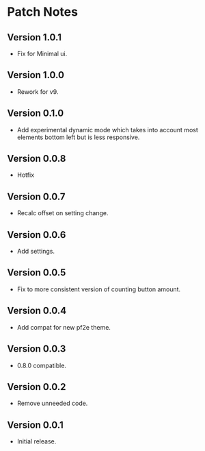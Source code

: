 # Patch Notes

## Version 1.0.1

- Fix for Minimal ui.

## Version 1.0.0

- Rework for v9.

## Version 0.1.0

- Add experimental dynamic mode which takes into account most elements bottom left but is less responsive.

## Version 0.0.8

- Hotfix

## Version 0.0.7

- Recalc offset on setting change.

## Version 0.0.6

- Add settings.

## Version 0.0.5

- Fix to more consistent version of counting button amount.

## Version 0.0.4

- Add compat for new pf2e theme.

## Version 0.0.3

- 0.8.0 compatible.

## Version 0.0.2

- Remove unneeded code.

## Version 0.0.1

- Initial release.

